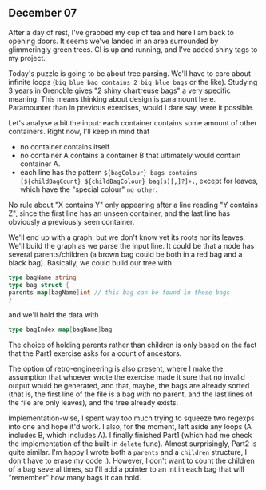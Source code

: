 ## December 07

After a day of rest, I've grabbed my cup of tea and here I am back to opening doors. It seems we've landed in an area
surrounded by glimmeringly green trees. CI is up and running, and I've added shiny tags to my project.

Today's puzzle is going to be about tree parsing. We'll have to care about infinite
loops (`big blue bag contains 2 big blue bags` or the like). Studying 3 years in Grenoble gives "2 shiny chartreuse
bags" a very specific meaning. This means thinking about design is paramount here. Paramounter than in previous
exercises, would I dare say, were it possible.

Let's analyse a bit the input: each container contains some amount of other containers. Right now, I'll keep in mind
that

- no container contains itself
- no container A contains a container B that ultimately would contain container A.
- each line has the pattern `${bagColour} bags contains [${childBagCount} ${childBagColour} bag(s)[,]?]+.`, except for
  leaves, which have the "special colour" `no other`.

No rule about "X contains Y" only appearing after a line reading "Y contains Z", since the first line has an unseen
container, and the last line has obviously a previously seen container.

We'll end up with a graph, but we don't know yet its roots nor its leaves. We'll build the graph as we parse the input
line. It could be that a node has several parents/children (a brown bag could be both in a red bag and a black bag).
Basically, we could build our tree with

```go
type bagName string
type bag struct {
parents map[bagName]int // this bag can be found in these bags
}
```

and we'll hold the data with

```go
type bagIndex map[bagName]bag
```

The choice of holding parents rather than children is only based on the fact that the Part1 exercise asks for a count of
ancestors.

The option of retro-engineering is also present, where I make the assumption that whoever wrote the exercise made it
sure that no invalid output would be generated, and that, maybe, the bags are already sorted (that is, the first line of
the file is a bag with no parent, and the last lines of the file are only leaves), and the tree already exists.

Implementation-wise, I spent way too much trying to squeeze two regexps into one and hope it'd work. I also, for the
moment, left aside any loops (A includes B, which includes A). I finally finished Part1 (which had me check the
implementation of the built-in `delete` func). Almost surprisingly, Part2 is quite similar. I'm happy I wrote both
a `parents` and a `children` structure, I don't have to erase my code :). However, I don't want to count the children of
a bag several times, so I'll add a pointer to an int in each bag that will "remember" how many bags it can hold.
